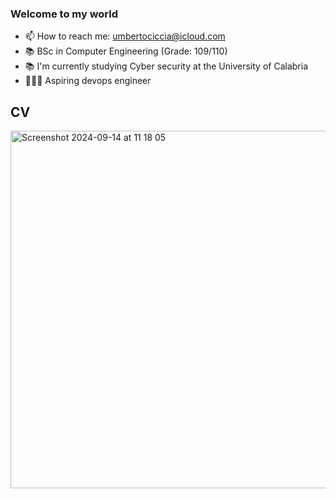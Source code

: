 ### Welcome to my world
  - 📫 How to reach me: umbertociccia@icloud.com
  - 📚 BSc in Computer Engineering (Grade: 109/110)
  - 📚 I'm currently studying Cyber security at the University of Calabria
  - 🧑🏻‍💻 Aspiring devops engineer
## CV
<img width="572" alt="Screenshot 2024-09-14 at 11 18 05" src="https://github.com/user-attachments/assets/754758e9-60a3-4f0c-9a44-f75297ceb5e3">

<!--
**umbertocicciaa/umbertocicciaa** is a ✨ _special_ ✨ repository because its `README.md` (this file) appears on your GitHub profile.

Here are some ideas to get you started:

- 🔭 I’m currently working on ...
- 🌱 I’m currently learning ...
- 👯 I’m looking to collaborate on ...
- 🤔 I’m looking for help with ...
- 💬 Ask me about ...
- 📫 How to reach me: ...
- 😄 Pronouns: ...
- ⚡ Fun fact: ...
-->
